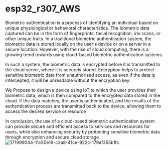 # esp32_r307_AWS

Biometric authentication is a process of identifying an individual based on unique
physiological or behavioral characteristics. The biometric data captured can be in
the form of fingerprints, facial recognition, iris scans, or other unique traits. In a
traditional biometric authentication system, the biometric data is stored locally on
the user's device or on a server in a secure location. However, with the rise of
cloud computing, there is a growing trend towards using cloud-based biometric
authentication systems.

In such a system, the biometric data is encrypted before it is transmitted to the
cloud server, where it is securely stored. Encryption helps to protect sensitive
biometric data from unauthorized access, as even if the data is intercepted, it will
be unreadable without the encryption key.

We Propose to design a device using IoT,to which the user provides their
biometric data, which is then compared to the encrypted data stored in the cloud.
If the data matches, the user is authenticated, and the results of the authentication
process are transmitted back to the device, allowing them to access the desired
service or resource

In conclusion, the use of a cloud-based biometric authentication system can
provide secure and efficient access to services and resources for users, while also
enhancing security by protecting sensitive biometric data through encryption and
secure cloud storage
![171999044-11c50e19-c3a8-41ce-922c-179af355bffc](https://github.com/srisri02/esp32_r307_AWS/assets/140971884/f5644f47-20a4-425f-8431-b94d2f1eacd6)
